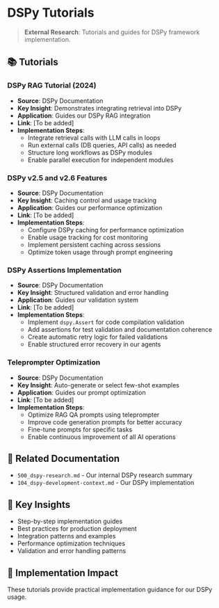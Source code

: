 <!-- CONTEXT_REFERENCE: 400_context-priority-guide.md -->
<!-- MODULE_REFERENCE: B-011-DEPLOYMENT-GUIDE_production_deployment.md -->
<!-- MODULE_REFERENCE: 400_deployment-environment-guide.md -->
<!-- MODULE_REFERENCE: 400_few-shot-context-examples.md -->

# DSPy Tutorials

> **External Research**: Tutorials and guides for DSPy framework implementation.

## 📚 **Tutorials**

### **DSPy RAG Tutorial (2024)**
- **Source**: DSPy Documentation
- **Key Insight**: Demonstrates integrating retrieval into DSPy
- **Application**: Guides our DSPy RAG integration
- **Link**: [To be added]
- **Implementation Steps**:
  - Integrate retrieval calls with LLM calls in loops
  - Run external calls (DB queries, API calls) as needed
  - Structure long workflows as DSPy modules
  - Enable parallel execution for independent modules

### **DSPy v2.5 and v2.6 Features**
- **Source**: DSPy Documentation
- **Key Insight**: Caching control and usage tracking
- **Application**: Guides our performance optimization
- **Link**: [To be added]
- **Implementation Steps**:
  - Configure DSPy caching for performance optimization
  - Enable usage tracking for cost monitoring
  - Implement persistent caching across sessions
  - Optimize token usage through prompt engineering

### **DSPy Assertions Implementation**
- **Source**: DSPy Documentation
- **Key Insight**: Structured validation and error handling
- **Application**: Guides our validation system
- **Link**: [To be added]
- **Implementation Steps**:
  - Implement `dspy.Assert` for code compilation validation
  - Add assertions for test validation and documentation coherence
  - Create automatic retry logic for failed validations
  - Enable structured error recovery in our agents

### **Teleprompter Optimization**
- **Source**: DSPy Documentation
- **Key Insight**: Auto-generate or select few-shot examples
- **Application**: Guides our prompt optimization
- **Link**: [To be added]
- **Implementation Steps**:
  - Optimize RAG QA prompts using teleprompter
  - Improve code generation prompts for better accuracy
  - Fine-tune prompts for specific tasks
  - Enable continuous improvement of all AI operations

## 🔗 **Related Documentation**
- `500_dspy-research.md` - Our internal DSPy research summary
- `104_dspy-development-context.md` - Our DSPy implementation

## 📖 **Key Insights**
- Step-by-step implementation guides
- Best practices for production deployment
- Integration patterns and examples
- Performance optimization techniques
- Validation and error handling patterns

## 🎯 **Implementation Impact**
These tutorials provide practical implementation guidance for our DSPy usage.
